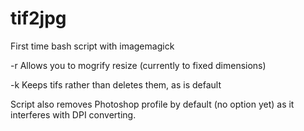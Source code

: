 tif2jpg
=======

First time bash script with imagemagick

-r Allows you to mogrify resize (currently to fixed dimensions)

-k Keeps tifs rather than deletes them, as is default

Script also removes Photoshop profile by default (no option yet) as it interferes with DPI converting.